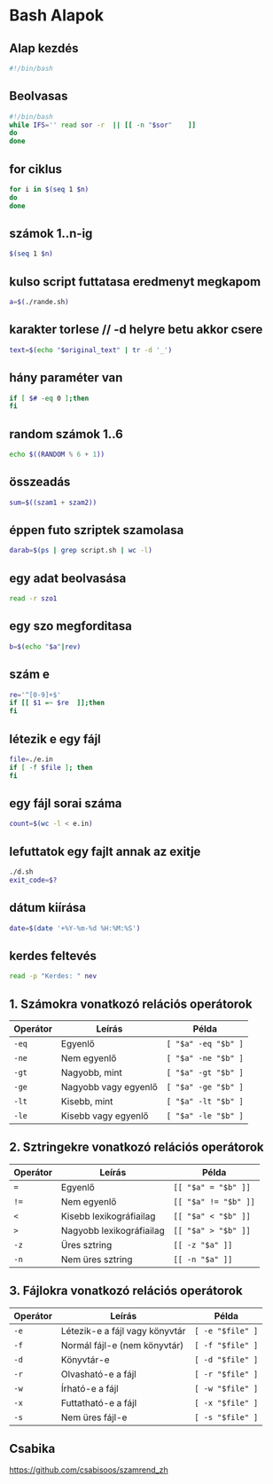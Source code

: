 # Bash Alapok

## Alap kezdés

```bash
#!/bin/bash
```

## Beolvasas

```bash
#!/bin/bash
while IFS='' read sor -r  || [[ -n "$sor"    ]]
do
done
```

## for ciklus

```bash
for i in $(seq 1 $n)
do
done
```

## számok 1..n-ig

```bash
$(seq 1 $n)
```

## kulso script futtatasa eredmenyt megkapom

```bash
a=$(./rande.sh)
```

## karakter torlese // -d helyre betu akkor csere

```bash
text=$(echo "$original_text" | tr -d '_')
```

## hány paraméter van

```bash
if [ $# -eq 0 ];then
fi
```

## random számok 1..6

```bash
echo $((RANDOM % 6 + 1))
```

## összeadás

```bash
sum=$((szam1 + szam2))
```

## éppen futo szriptek szamolasa

```bash
darab=$(ps | grep script.sh | wc -l)
```

## egy adat beolvasása

```bash
read -r szo1
```

## egy szo megforditasa

```bash
b=$(echo "$a"|rev)
```

## szám e

```bash
re='^[0-9]+$'
if [[ $1 =~ $re  ]];then
fi
```

## létezik e egy fájl

```bash
file=./e.in
if [ -f $file ]; then
fi
```

## egy fájl sorai száma

```bash
count=$(wc -l < e.in)
```

## lefuttatok egy fajlt annak az exitje

```bash
./d.sh
exit_code=$?
```

## dátum kiírása

```bash
date=$(date '+%Y-%m-%d %H:%M:%S')
```

## kerdes feltevés

```bash
read -p "Kerdes: " nev
```

## 1. Számokra vonatkozó relációs operátorok

| Operátor | Leírás               | Példa               |
| -------- | -------------------- | ------------------- |
| `-eq`    | Egyenlő              | `[ "$a" -eq "$b" ]` |
| `-ne`    | Nem egyenlő          | `[ "$a" -ne "$b" ]` |
| `-gt`    | Nagyobb, mint        | `[ "$a" -gt "$b" ]` |
| `-ge`    | Nagyobb vagy egyenlő | `[ "$a" -ge "$b" ]` |
| `-lt`    | Kisebb, mint         | `[ "$a" -lt "$b" ]` |
| `-le`    | Kisebb vagy egyenlő  | `[ "$a" -le "$b" ]` |

## 2. Sztringekre vonatkozó relációs operátorok

| Operátor | Leírás                   | Példa                |
| -------- | ------------------------ | -------------------- |
| `=`      | Egyenlő                  | `[[ "$a" = "$b" ]]`  |
| `!=`     | Nem egyenlő              | `[[ "$a" != "$b" ]]` |
| `<`      | Kisebb lexikográfiailag  | `[[ "$a" < "$b" ]]`  |
| `>`      | Nagyobb lexikográfiailag | `[[ "$a" > "$b" ]]`  |
| `-z`     | Üres sztring             | `[[ -z "$a" ]]`      |
| `-n`     | Nem üres sztring         | `[[ -n "$a" ]]`      |

## 3. Fájlokra vonatkozó relációs operátorok

| Operátor | Leírás                         | Példa            |
| -------- | ------------------------------ | ---------------- |
| `-e`     | Létezik-e a fájl vagy könyvtár | `[ -e "$file" ]` |
| `-f`     | Normál fájl-e (nem könyvtár)   | `[ -f "$file" ]` |
| `-d`     | Könyvtár-e                     | `[ -d "$file" ]` |
| `-r`     | Olvasható-e a fájl             | `[ -r "$file" ]` |
| `-w`     | Írható-e a fájl                | `[ -w "$file" ]` |
| `-x`     | Futtatható-e a fájl            | `[ -x "$file" ]` |
| `-s`     | Nem üres fájl-e                | `[ -s "$file" ]` |

## Csabika
https://github.com/csabisoos/szamrend_zh
